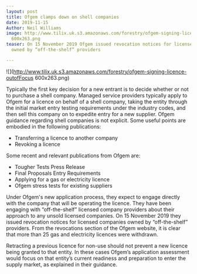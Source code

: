 ```yaml
---
layout: post
title: Ofgem clamps down on shell companies
date: 2019-11-15
Author: Neil Williams
image: http://www.tilix.uk.s3.amazonaws.com/forestry/ofgem-signing-licence-outofFocus
  600x263.png
teaser: On 15 November 2019 Ofgem issued revocation notices for licensed companies
  owned by “off-the-shelf” providers

---
```

![](http://www.tilix.uk.s3.amazonaws.com/forestry/ofgem-signing-licence-outofFocus 600x263.png)

Typically the first key decision for a new entrant is to decide whether or not to purchase a shell company. Managed service providers typically apply to Ofgem for a licence on behalf of a shell company, taking the entity through the initial market entry testing requirements under the industry codes, and then sell this company on to expedite entry for a new supplier. Ofgem guidance regarding shell companies is not explicit. Some useful points are embodied in the following publications:

* Transferring a licence to another company
* Revoking a licence

Some recent and relevant publications from Ofgem are:

* Tougher Tests Press Release
* Final Proposals Entry Requirements
* Applying for a gas or electricity licence
* Ofgem stress tests for existing suppliers

Under Ofgem's new application process, they expect to engage directly with the company that will be operating the licence. They have been engaging with “off-the-shelf” licensed company providers about their approach to any unsold licensed companies. On 15 November 2019 they issued revocation notices for licensed companies owned by “off-the-shelf” providers. From the revocations section of the Ofgem website, it is clear that more than 25 gas and electricity licences were withdrawn.

Retracting a previous licence for non-use should not prevent a new licence being granted to that entity. In these cases Ofgem’s application assessment would focus on that entity’s current readiness and preparation to enter the supply market, as explained in their guidance.